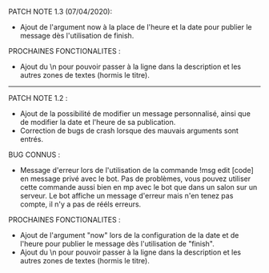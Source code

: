 PATCH NOTE 1.3 (07/04/2020): 
- Ajout de l'argument now à la place de l'heure et la date pour publier le message dès l'utilisation de finish.

PROCHAINES FONCTIONALITES :
- Ajout du \n pour pouvoir passer à la ligne dans la description et les autres zones de textes (hormis le titre).

------------------------------------------------------------------------------------------------------------------------------------------

PATCH NOTE 1.2 :
- Ajout de la possibilité de modifier un message personnalisé, ainsi que de modifier la date et l'heure de sa publication.
- Correction de bugs de crash lorsque des mauvais arguments sont entrés.

BUG CONNUS :
- Message d'erreur lors de l'utilisation de la commande !msg edit [code] en message privé avec le bot. Pas de problèmes, vous pouvez utiliser cette commande aussi bien en mp avec le bot que dans un salon sur un serveur. Le bot affiche un message d'erreur mais n'en tenez pas compte, il n'y a pas de rééls erreurs.

PROCHAINES FONCTIONALITES :
- Ajout de l'argument "now" lors de la configuration de la date et de l'heure pour publier le message dès l'utilisation de "finish".
- Ajout du \n pour pouvoir passer à la ligne dans la description et les autres zones de textes (hormis le titre).
